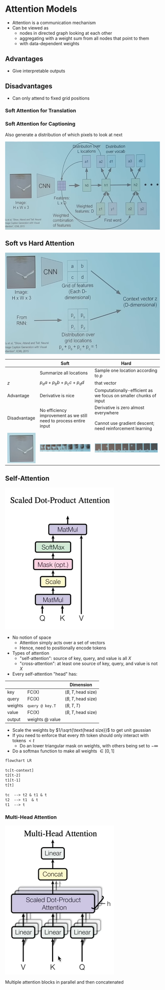 # Attention Models

- Attention is a communication mechanism
- Can be viewed as
	- nodes in directed graph looking at each other
	- aggregating with a weight sum from all nodes that point to them
	- with data-dependent weights

## Advantages
- Give interpretable outputs

## Disadvantages
- Can only attend to fixed grid positions

### Soft Attention for Translation



### Soft Attention for Captioning

Also generate a distribution of which pixels to look at next

![](assets/soft_attention_for_captioning.png)

## Soft vs Hard Attention

![](assets/attention_flowchart.png)

|                                        | Soft                                                               | Hard                                                                                                 |
| -------------------------------------- | ------------------------------------------------------------------ | ---------------------------------------------------------------------------------------------------- |
|                                        | Summarize all locations                                            | Sample one location according to $p$                                                                 |
| $z$                                    | $p_a a + p_b b + p_c c + p_d d$                                    | that vector                                                                                          |
| Advantage                              | Derivative is nice                                                 | Computationally-efficient as we focus on smaller chunks of input                                     |
| Disadvantage                           | No efficiency improvement as we still need to process entire input | Derivative is zero almost everywhere<br><br>Cannot use gradient descent; need reinforcement learning |
| ![](./assets/attention_comparison.png) | ![](assets/soft_attention.png)                                     | ![](assets/hard_attention.png)                                                                       |

## Self-Attention

![](assets/self_attention.png)

- No notion of space
	- Attention simply acts over a set of vectors
	- Hence, need to positionally encode tokens
-  Types of attention
	- "self-attention": source of key, query, and value is all $X$
	- "cross-attention": at least one source of key, query, and value is not $X$
- Every self-attention "head" has:

|         |                 | Dimension                  |
| ------- | --------------- | -------------------------- |
| key     | FC(X)           | $(B, T, \text{head size})$ |
| query   | FC(X)           | $(B, T, \text{head size})$ |
| weights | `query @ key.T` | $(B, T, T)$                |
| value   | FC(X)           | $(B, T, \text{head size})$ |
| output  | weights @ value |                            |

- Scale the weights by $1/\sqrt{\text{head size}}$ to get unit gaussian
- If you need to enforce that every $t$th token should only interact with tokens $< t$
	- Do an lower triangular mask on weights, with others being set to $- \infty$
- Do a softmax function to make all weights $\in [0, 1]$

```mermaid
flowchart LR

tc[t-context]
t2[t-2]
t1[t-1]
t[t]

tc  --> t2 & t1 & t
t2  --> t1  & t
t1  --> t
```


### Multi-Head Attention

![](assets/multi_head_attention.png)

Multiple attention blocks in parallel and then concatenated